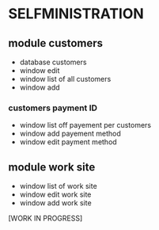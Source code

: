 # SELFMINISTRATION 

## module customers 

- database customers
- window edit
- window list of all customers
- window add 

### customers payment ID 

- window list off payement per customers
- window add payement method 
- window edit payment method 


## module work site

- window list of work site
- window edit work site 
- window add work site 

[WORK IN PROGRESS]

